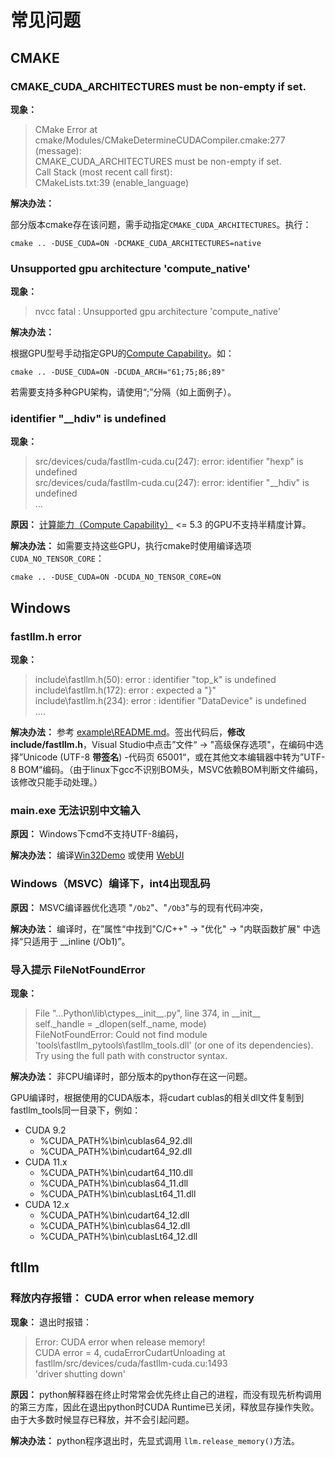 # 常见问题

## CMAKE

### CMAKE_CUDA_ARCHITECTURES must be non-empty if set.

**现象：**

> CMake Error at cmake/Modules/CMakeDetermineCUDACompiler.cmake:277 (message):  
>   CMAKE_CUDA_ARCHITECTURES must be non-empty if set.  
> Call Stack (most recent call first):  
>   CMakeLists.txt:39 (enable_language)

**解决办法：**

部分版本cmake存在该问题，需手动指定`CMAKE_CUDA_ARCHITECTURES`。执行：

```shell
cmake .. -DUSE_CUDA=ON -DCMAKE_CUDA_ARCHITECTURES=native
```

### Unsupported gpu architecture 'compute_native'

**现象：**

> nvcc fatal : Unsupported gpu architecture 'compute_native'

**解决办法：**

根据GPU型号手动指定GPU的[Compute Capability](https://developer.nvidia.com/cuda-gpus)。如：

```shell
cmake .. -DUSE_CUDA=ON -DCUDA_ARCH="61;75;86;89"
```

若需要支持多种GPU架构，请使用“;”分隔（如上面例子）。

### identifier "__hdiv" is undefined

**现象：**

> src/devices/cuda/fastllm-cuda.cu(247): error: identifier "hexp" is undefined  
> src/devices/cuda/fastllm-cuda.cu(247): error: identifier "__hdiv" is undefined  
> ...

**原因：** [计算能力（Compute Capability）](https://developer.nvidia.com/cuda-gpus) <= 5.3 的GPU不支持半精度计算。

**解决办法：** 如需要支持这些GPU，执行cmake时使用编译选项`CUDA_NO_TENSOR_CORE`：

```shell
cmake .. -DUSE_CUDA=ON -DCUDA_NO_TENSOR_CORE=ON
```

## Windows

### fastllm.h error

**现象：**

> include\fastllm.h(50): error : identifier "top_k" is undefined  
> include\fastllm.h(172): error : expected a "}"  
> include\fastllm.h(234): error : identifier "DataDevice" is undefined  
> ....

**解决办法：** 参考 [example\README.md](/example/README.md)。签出代码后，**修改 include/fastllm.h**，Visual Studio中点击”文件“ -> "高级保存选项"，在编码中选择”Unicode (UTF-8 **带签名**) -代码页 65001“，或在其他文本编辑器中转为”UTF-8 BOM“编码。（由于linux下gcc不识别BOM头，MSVC依赖BOM判断文件编码，该修改只能手动处理。）

### main.exe 无法识别中文输入

**原因：** Windows下cmd不支持UTF-8编码，

**解决办法：** 编译[Win32Demo](/example/README.md#win32demo-windows平台) 或使用 [WebUI](/example/README.md#web-ui)

### Windows（MSVC）编译下，int4出现乱码

**原因：** MSVC编译器优化选项 "`/Ob2`"、"`/Ob3`"与的现有代码冲突，

**解决办法：** 编译时，在”属性“中找到"C/C++" -> "优化" -> "内联函数扩展" 中选择“只适用于 __inline (/Ob1)”。

### 导入提示 FileNotFoundError

**现象：**

> File "...Python\lib\ctypes\_\_init\_\_.py", line 374, in \_\_init\_\_  
>     self._handle = _dlopen(self._name, mode)  
> FileNotFoundError: Could not find module 'tools\fastllm_pytools\fastllm_tools.dll' (or one of its dependencies). Try using the full path with constructor syntax.

**解决办法：** 非CPU编译时，部分版本的python存在这一问题。

GPU编译时，根据使用的CUDA版本，将cudart cublas的相关dll文件复制到fastllm_tools同一目录下，例如：

* CUDA 9.2
  * %CUDA_PATH%\bin\cublas64_92.dll
  * %CUDA_PATH%\bin\cudart64_92.dll
* CUDA 11.x 
  * %CUDA_PATH%\bin\cudart64_110.dll
  * %CUDA_PATH%\bin\cublas64_11.dll
  * %CUDA_PATH%\bin\cublasLt64_11.dll
* CUDA 12.x 
  * %CUDA_PATH%\bin\cudart64_12.dll
  * %CUDA_PATH%\bin\cublas64_12.dll
  * %CUDA_PATH%\bin\cublasLt64_12.dll

## ftllm

### 释放内存报错： CUDA error when release memory

**现象：**
退出时报错：
> Error: CUDA error when release memory!  
> CUDA error = 4, cudaErrorCudartUnloading at fastllm/src/devices/cuda/fastllm-cuda.cu:1493  
> 'driver shutting down'

**原因：** python解释器在终止时常常会优先终止自己的进程，而没有现先析构调用的第三方库，因此在退出python时CUDA Runtime已关闭，释放显存操作失败。由于大多数时候显存已释放，并不会引起问题。

**解决办法：** python程序退出时，先显式调用 `llm.release_memory()`方法。
